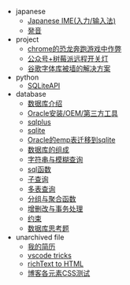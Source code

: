 * japanese
    * [Japanese IME(入力/输入法)](/doc/japanese/IME.md)
    * [発音](/doc/japanese/pernounce.md)
* project
    * [chrome的恐龙奔跑游戏中作弊](/doc/project/chrome-game-cheat.md)
    * [公众号+树莓派远程开关灯](doc/project/rpi-gpio)
    * [谷歌字体库被墙的解决方案](doc/project/googlefont.md)
* python
    * [SQLiteAPI](doc/python/python-sqlite.md)
* database
    * [数据库介绍](doc/database/01-database.md)
    * [Oracle安装/OEM/第三方工具](doc/database/02-oracle.md)
    * [sqlplus](doc/database/03-sqlplus.md)
    * [sqlite](doc/database/04-sqlite.md)
    * [Oracle的emp表迁移到sqlite](doc/database/05-migrate.md)
    * [数据库的组成](doc/database/06-traverse-db.md)
    * [字符串与模糊查询](doc/database/07-query.md)
    * [sql函数](doc/database/08-function.md)
    * [子查询](doc/database/09-subquery.md)
    * [多表查询](doc/database/10-multi-table.md)
    * [分组与聚合函数](doc/database/11-group.md)
    * [增删改与事务处理](doc/database/12-update.md)
    * [约束](doc/database/13-constraint.md)
    * [数据库思考题](doc/database/problem.md)
* unarchived file
    * [我的简历](doc/unfiled/resume.html)
    * [vscode tricks](doc/unfiled/vscode)
    * [richText to HTML](doc/unfiled/paste.html)
    * [博客各元素CSS测试](doc/unfiled/test.md)